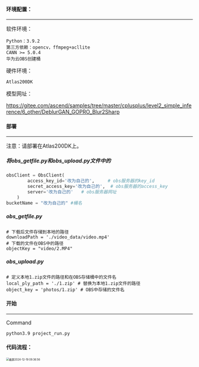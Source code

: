 #### 环境配置：

------

软件环境：

```
Python：3.9.2
第三方依赖：opencv，ffmpeg+acllite
CANN >= 5.0.4
华为云OBS创建桶
```

硬件环境：

```
Atlas200DK
```

模型网址：

https://gitee.com/ascend/samples/tree/master/cplusplus/level2_simple_inference/6_other/DeblurGAN_GOPRO_Blur2Sharp

#### 部署

------

注意：请部署在Atlas200DK上。

##### 将obs_getfile.py和obs_upload.py文件中的

```python
obsClient = ObsClient(
        access_key_id='改为自己的',     # obs服务器的key_id
        secret_access_key='改为自己的',  # obs服务器的access_key
        server='改为自己的'   # obs服务器网址
    )
bucketName = "改为自己的" #桶名
```

##### obs_getfile.py

```
# 下载后文件存储到本地的路径
downloadPath = './video_data/video.mp4'
# 下载的文件在OBS中的路径
objectKey = "video/2.MP4"
```

##### obs_upload.py

```
# 定义本地1.zip文件的路径和在OBS存储桶中的文件名
local_ply_path = './1.zip' # 替换为本地1.zip文件的路径
object_key = 'photos/1.zip' # OBS中存储的文件名
```

#### 开始

------

Command

```
python3.9 project_run.py
```

#### 代码流程：

<img src="/Users/andywilliams/Desktop/截屏2024-12-19 09.36.56.png" alt="截屏2024-12-19 09.36.56" style="zoom:50%;" />